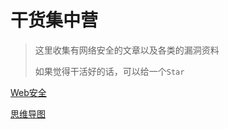 # 干货集中营
> 这里收集有网络安全的文章以及各类的漏洞资料
> 
> 如果觉得干活好的话，可以给一个`Star`
> 
[Web安全](#)

[思维导图](https://github.com/oxf5/-/tree/main/%E6%80%9D%E7%BB%B4%E5%AF%BC%E5%9B%BE)

